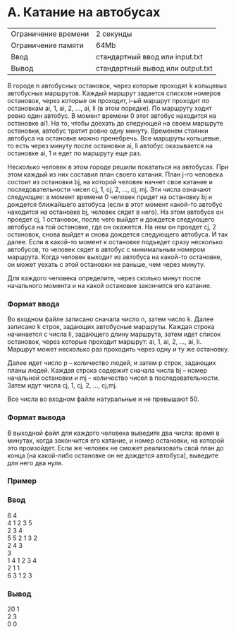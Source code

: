 # A. Катание на автобусах

|                     |                                  |
| ------------------- | -------------------------------- |
| Ограничение времени | 2 секунды                        |
| Ограничение памяти  | 64Mb                             |
| Ввод                | стандартный ввод или input.txt   |
| Вывод               | стандартный вывод или output.txt |

В городе n автобусных остановок, через которые проходят k кольцевых автобусных маршрутов. Каждый маршрут задается списком номеров остановок, через которые он проходит, i-ый маршрут проходит по остановкам ai, 1, ai, 2, …, ai, li (в этом порядке). По маршруту ходит ровно один автобус. В момент времени 0 этот автобус находится на остановке ai1. На то, чтобы доехать до следующей на своем маршруте остановки, автобус тратит ровно одну минуту. Временем стоянки автобуса на остановке можно пренебречь. Все маршруты кольцевые, то есть через минуту после остановки ai, li автобус оказывается на остановке ai, 1 и едет по маршруту еще раз.

Несколько человек в этом городе решили покататься на автобусах. При этом каждый из них составил план своего катания. План j-го человека состоит из остановки bj, на которой человек начнет свое катание и последовательности чисел cj, 1, cj, 2, …, cj, mj. Эти числа означают следующее: в момент времени 0 человек придет на остановку bj и дождется ближайшего автобуса (если в этот момент какой-то автобус находится на остановке bj, человек сядет в него). На этом автобусе он проедет cj, 1 остановок, после чего выйдет и дождется следующего автобуса на той остановке, где он окажется. На нем он проедет cj, 2 остановок, снова выйдет и снова дождется следующего автобуса. И так далее. Если в какой-то момент к остановке подъедет сразу несколько автобусов, то человек сядет в автобус с минимальным номером маршрута. Когда человек выходит из автобуса на какой-то остановке, он может уехать с этой остановки не раньше, чем через минуту.

Для каждого человека определите, через сколько минут после начального момента и на какой остановке закончится его катание.

### Формат ввода
Во входном файле записано сначала число n, затем число k. Далее записано k строк, задающих автобусные маршруты. Каждая строка начинается с числа li, задающего длину маршрута, затем идет список остановок, через которые проходит маршрут: ai, 1, ai, 2, …, ai, li. Маршрут может несколько раз проходить через одну и ту же остановку.

Далее идет число p – количество людей, и затем p строк, задающих планы людей. Каждая строка содержит сначала числа bj – номер начальной остановки и mj – количество чисел в последовательности. Затем идут числа cj, 1, cj, 2, …, cj,mj.

Все числа во входном файле натуральные и не превышают 50.

### Формат вывода
В выходной файл для каждого человека выведите два числа: время в минутах, когда закончится его катание, и номер остановки, на которой это произойдет. Если же человек не сможет реализовать свой план до конца (на какой-либо остановке он не дождется автобуса), выведите для него два нуля.

### Пример
### Ввод	
6 4 <br>
4  1 2 3 5 <br>
2  3 4 <br>
5  5 2 1 3 2 <br>
2  4 3 <br>
3 <br>
1  4  1 2 3 4 <br>
2  1  1 <br>
6  3  1 2 3 <br>
### Вывод
20 1 <br>
2 3 <br>
0 0 <br>
